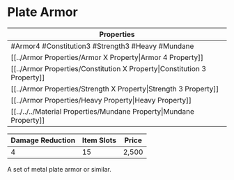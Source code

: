 # Plate Armor

| Properties                                                               |
| ------------------------------------------------------------------------ |
| #Armor4 #Constitution3 #Strength3 #Heavy #Mundane                        |
| [[../Armor Properties/Armor X Property\|Armor 4 Property]]               |
| [[../Armor Properties/Constitution X Property\|Constitution 3 Property]] |
| [[../Armor Properties/Strength X Property\|Strength 3 Property]]         |
| [[../Armor Properties/Heavy Property\|Heavy Property]]                   |
| [[../../../Material Properties/Mundane Property\|Mundane Property]]      |


| Damage Reduction | Item Slots | Price |
| ---------------- | ---------- | ----- |
| 4                | 15         | 2,500 |

A set of metal plate armor or similar.